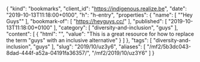{
  "kind": "bookmarks",
  "client_id": "https://indigenous.realize.be",
  "date": "2019-10-13T11:18:00+0100",
  "h": "h-entry",
  "properties": {
    "name": [
      "\"Hey Guys\""
    ],
    "bookmark-of": [
      "https://heyguys.cc/"
    ],
    "published": [
      "2019-10-13T11:18:00+0100"
    ],
    "category": [
      "diversity-and-inclusion",
      "guys"
    ],
    "content": [
      {
        "html": "",
        "value": "This is a great resource for how to replace the term \"guys\" with an inclusive alternative"
      }
    ]
  },
  "tags": [
    "diversity-and-inclusion",
    "guys"
  ],
  "slug": "2019/10/uz3y6",
  "aliases": [
    "/mf2/5b3dc043-8dad-444f-a52a-04191fa36357/",
    "/mf2/2019/10/uz3Y6"
  ]
}

